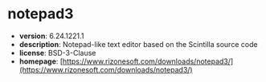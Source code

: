 # notepad3

- **version**: 6.24.1221.1
- **description**: Notepad-like text editor based on the Scintilla source code
- **license**: BSD-3-Clause
- **homepage**: [https://www.rizonesoft.com/downloads/notepad3/](https://www.rizonesoft.com/downloads/notepad3/)

